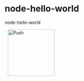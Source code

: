 # node-hello-world
node-hello-world


<a href="https://gitpod.io/#prebuild/https://github.com/jvjungles/node-hello-world" style="padding: 10px;">
    <img src="https://gitpod.io/button/open-in-gitpod.svg" width="150" alt="Push" align="center">
</a>

